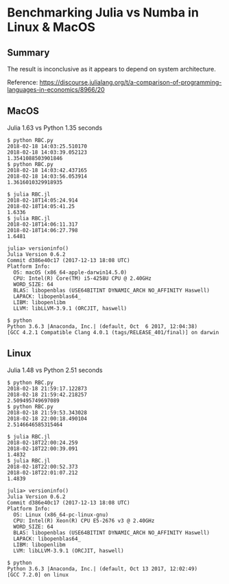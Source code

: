 # Benchmarking Julia vs Numba in Linux & MacOS

## Summary

The result is inconclusive as it appears to depend on system architecture.

Reference:
https://discourse.julialang.org/t/a-comparison-of-programming-languages-in-economics/8966/20

## MacOS

Julia 1.63 vs Python 1.35 seconds

```
$ python RBC.py
2018-02-18 14:03:25.510170
2018-02-18 14:03:39.052123
1.3541088503901846
$ python RBC.py
2018-02-18 14:03:42.437165
2018-02-18 14:03:56.053914
1.3616010329918935

$ julia RBC.jl
2018-02-18T14:05:24.914
2018-02-18T14:05:41.25
1.6336
$ julia RBC.jl
2018-02-18T14:06:11.317
2018-02-18T14:06:27.798
1.6481

julia> versioninfo()
Julia Version 0.6.2
Commit d386e40c17 (2017-12-13 18:08 UTC)
Platform Info:
  OS: macOS (x86_64-apple-darwin14.5.0)
  CPU: Intel(R) Core(TM) i5-4258U CPU @ 2.40GHz
  WORD_SIZE: 64
  BLAS: libopenblas (USE64BITINT DYNAMIC_ARCH NO_AFFINITY Haswell)
  LAPACK: libopenblas64_
  LIBM: libopenlibm
  LLVM: libLLVM-3.9.1 (ORCJIT, haswell)

$ python
Python 3.6.3 |Anaconda, Inc.| (default, Oct  6 2017, 12:04:38) 
[GCC 4.2.1 Compatible Clang 4.0.1 (tags/RELEASE_401/final)] on darwin
```

## Linux

Julia 1.48 vs Python 2.51 seconds

```
$ python RBC.py
2018-02-18 21:59:17.122873
2018-02-18 21:59:42.218257
2.509495749697089
$ python RBC.py
2018-02-18 21:59:53.343028
2018-02-18 22:00:18.490104
2.5146646585315464

$ julia RBC.jl
2018-02-18T22:00:24.259
2018-02-18T22:00:39.091
1.4832
$ julia RBC.jl
2018-02-18T22:00:52.373
2018-02-18T22:01:07.212
1.4839

julia> versioninfo()
Julia Version 0.6.2
Commit d386e40c17 (2017-12-13 18:08 UTC)
Platform Info:
  OS: Linux (x86_64-pc-linux-gnu)
  CPU: Intel(R) Xeon(R) CPU E5-2676 v3 @ 2.40GHz
  WORD_SIZE: 64
  BLAS: libopenblas (USE64BITINT DYNAMIC_ARCH NO_AFFINITY Haswell)
  LAPACK: libopenblas64_
  LIBM: libopenlibm
  LVM: libLLVM-3.9.1 (ORCJIT, haswell)
  
$ python
Python 3.6.3 |Anaconda, Inc.| (default, Oct 13 2017, 12:02:49) 
[GCC 7.2.0] on linux

```
